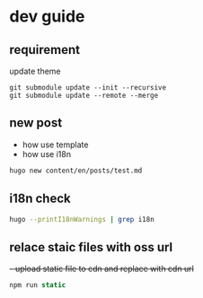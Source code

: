 # dev guide

## requirement
update theme
```shell
git submodule update --init --recursive
git submodule update --remote --merge
```

## new post
- how use template
- how use i18n
```bash
hugo new content/en/posts/test.md
```

## i18n check
```bash
hugo --printI18nWarnings | grep i18n
```

## relace staic files with oss url
<del>- upload static file to cdn and replace with cdn url</del>
```javascript
npm run static
```
